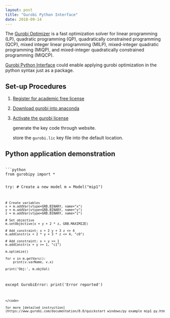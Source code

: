 ```yaml
---
layout: post
title: "Gurobi Python Interface"
date: 2018-09-14
---
```

The [Gurobi Optimizer](http://www.gurobi.com/) is a fast optimization solver for linear programming (LP), quadratic programming (QP), quadratically constrained programming (QCP), mixed integer linear programming (MILP), mixed-integer quadratic programming (MIQP), and mixed-integer quadratically constrained programming (MIQCP).

[Gurobi Python Interface](http://www.gurobi.com/documentation/8.0/quickstart_mac/py_python_interface.html#section:Python) could enable applying gurobi optimization in the python syntax just as a package.

## Set-up Procedures

1. [Register for academic free license](http://www.gurobi.com/downloads/licenses/license-center)
   

2. [Download gurobi into anaconda](http://www.gurobi.com/documentation/8.0/quickstart_mac/installing_the_anaconda_py.html)



3. [Activate the gurobi license](http://www.gurobi.com/documentation/8.0/quickstart_mac/retrieving_a_free_academic.html#subsection:academiclicense)

   generate the key code through website.

   store the `gurobi.lic` key file into the default location.



##  Python application demonstration

<code class="prettyprint">
```python
from gurobipy import *

try:
    # Create a new model
    m = Model("mip1")

    # Create variables
    x = m.addVar(vtype=GRB.BINARY, name="x")
    y = m.addVar(vtype=GRB.BINARY, name="y")
    z = m.addVar(vtype=GRB.BINARY, name="z")

    # Set objective
    m.setObjective(x + y + 2 * z, GRB.MAXIMIZE)

    # Add constraint: x + 2 y + 3 z <= 4
    m.addConstr(x + 2 * y + 3 * z <= 4, "c0")

    # Add constraint: x + y >= 1
    m.addConstr(x + y >= 1, "c1")

    m.optimize()

    for v in m.getVars():
        print(v.varName, v.x)

    print('Obj:', m.objVal)

except GurobiError:
    print('Error reported')
```
</code>

for more [detailed instruction](https://www.gurobi.com/documentation/8.0/quickstart_windows/py_example_mip1_py.html)...
